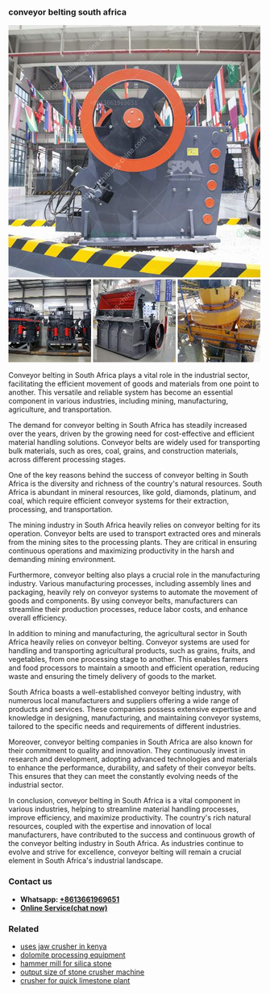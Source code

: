 <h3>conveyor belting south africa</h3><img src='1708589346.jpg' alt=''><p>Conveyor belting in South Africa plays a vital role in the industrial sector, facilitating the efficient movement of goods and materials from one point to another. This versatile and reliable system has become an essential component in various industries, including mining, manufacturing, agriculture, and transportation.</p><p>The demand for conveyor belting in South Africa has steadily increased over the years, driven by the growing need for cost-effective and efficient material handling solutions. Conveyor belts are widely used for transporting bulk materials, such as ores, coal, grains, and construction materials, across different processing stages.</p><p>One of the key reasons behind the success of conveyor belting in South Africa is the diversity and richness of the country's natural resources. South Africa is abundant in mineral resources, like gold, diamonds, platinum, and coal, which require efficient conveyor systems for their extraction, processing, and transportation.</p><p>The mining industry in South Africa heavily relies on conveyor belting for its operation. Conveyor belts are used to transport extracted ores and minerals from the mining sites to the processing plants. They are critical in ensuring continuous operations and maximizing productivity in the harsh and demanding mining environment.</p><p>Furthermore, conveyor belting also plays a crucial role in the manufacturing industry. Various manufacturing processes, including assembly lines and packaging, heavily rely on conveyor systems to automate the movement of goods and components. By using conveyor belts, manufacturers can streamline their production processes, reduce labor costs, and enhance overall efficiency.</p><p>In addition to mining and manufacturing, the agricultural sector in South Africa heavily relies on conveyor belting. Conveyor systems are used for handling and transporting agricultural products, such as grains, fruits, and vegetables, from one processing stage to another. This enables farmers and food processors to maintain a smooth and efficient operation, reducing waste and ensuring the timely delivery of goods to the market.</p><p>South Africa boasts a well-established conveyor belting industry, with numerous local manufacturers and suppliers offering a wide range of products and services. These companies possess extensive expertise and knowledge in designing, manufacturing, and maintaining conveyor systems, tailored to the specific needs and requirements of different industries.</p><p>Moreover, conveyor belting companies in South Africa are also known for their commitment to quality and innovation. They continuously invest in research and development, adopting advanced technologies and materials to enhance the performance, durability, and safety of their conveyor belts. This ensures that they can meet the constantly evolving needs of the industrial sector.</p><p>In conclusion, conveyor belting in South Africa is a vital component in various industries, helping to streamline material handling processes, improve efficiency, and maximize productivity. The country's rich natural resources, coupled with the expertise and innovation of local manufacturers, have contributed to the success and continuous growth of the conveyor belting industry in South Africa. As industries continue to evolve and strive for excellence, conveyor belting will remain a crucial element in South Africa's industrial landscape.</p><h3>Contact us</h3><ul><li><strong>Whatsapp:&nbsp;<a href="https://wa.me/8613661969651">+8613661969651</a></strong></li><li><a href="https://swt.shibang-china.com/?git&amp;zhl&amp;conveyor belting south africa"><strong>Online Service(chat now)</strong></a></li></ul><h3>Related</h3><ul><li><a href='uses jaw crusher in kenya.md'>uses jaw crusher in kenya</a></li><li><a href='dolomite processing equipment.md'>dolomite processing equipment</a></li><li><a href='hammer mill for silica stone.md'>hammer mill for silica stone</a></li><li><a href='output size of stone crusher machine.md'>output size of stone crusher machine</a></li><li><a href='crusher for quick limestone plant.md'>crusher for quick limestone plant</a></li></ul>
